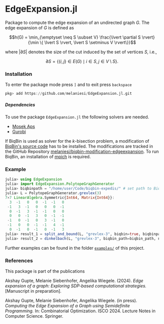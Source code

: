 # EdgeExpansion.jl

Package to compute the edge expansion of an undirected graph $G$. The edge expansion of $G$ is defined as
```math
h(G) = \min_{\emptyset \neq S \subset V} \frac{\lvert \partial S \rvert}{\min \{ \lvert S \rvert, \lvert S \setminus V \rvert\}}
```
where $\lvert \partial S \rvert$ denotes the size of the cut induced by the set of vertices $S$, i.e.,
```math
\partial S = \{ \{i,j\} \in E(G) \mid i \in S, j \in V \setminus S\}.
```

### Installation
To enter the package mode press ```]``` and to exit press ```backspace```
```julia
pkg> add https://github.com/melaniesi/EdgeExpansion.jl.git
```
##### Dependencies
To use the package `EdgeExpansion.jl` the following solvers are needed. 
* [Mosek Aps](https://www.mosek.com/)
* [Gurobi](https://www.gurobi.com/)

If BiqBin is used as solver for the $k$-bisection problem, a modification of [BiqBin's source code](http://biqbin.eu/Home/Features#BiqBin) has to be installed. The modifications are tracked in the GitHub Repository [melaniesi/biqbin-modification-edgeexpansion](https://github.com/melaniesi/biqbin-modification-edgeexpansion). To run BiqBin, an installation of [mpich](https://www.mpich.org/) is required.

### Example
```julia
julia> using EdgeExpansion
julia> import EdgeExpansion.PolytopeGraphGenerator
julia> biqbinpath = "/home/user/Code/biqbin-expedis/" # set path to BiqBin
julia> L = PolytopeGraphGenerator.grevlex(3)
7×7 LinearAlgebra.Symmetric{Int64, Matrix{Int64}}:
  3  -1   0   0  -1  -1   0
 -1   3  -1   0   0   0  -1
  0  -1   3  -1  -1   0   0
  0   0  -1   3   0  -1  -1
 -1   0  -1   0   3  -1   0
 -1   0   0  -1  -1   4  -1
  0  -1   0  -1   0  -1   3
julia> result_1 = split_and_bound(L, "grevlex-3", biqbin=true, biqbinpath=biqbinpath, ncores=4);
julia> result_2 = dinkelbach(L, "grevlex-3", biqbin_path=biqbin_path, ncores=4);
```

Further examples can be found in the folder [`examples/`](examples/) of this project.

### References
This package is part of the publications

Akshay Gupte, Melanie Siebenhofer, Angelika Wiegele. (2024). _Edge expansion of a graph: Exploring SDP-based computational strategies._ [Manuscript in preparation].

Akshay Gupte, Melanie Siebenhofer, Angelika Wiegele. (in press). _Computing the Edge Expansion of a Graph using Semidefinite Programming._ In: Combinatorial Optimization. ISCO 2024. Lecture Notes in Computer Science. Springer.